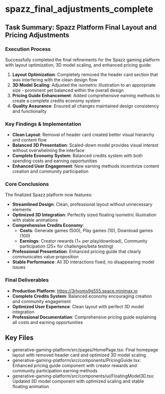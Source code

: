 # spazz_final_adjustments_complete

## Task Summary: Spazz Platform Final Layout and Pricing Adjustments

### Execution Process
Successfully completed the final refinements for the Spazz gaming platform with layout optimization, 3D model scaling, and enhanced pricing guide:

1. **Layout Optimization**: Completely removed the header card section that was interfering with the clean design flow
2. **3D Model Scaling**: Adjusted the isometric illustration to an appropriate size - prominent yet balanced within the overall design
3. **Pricing Guide Enhancement**: Added comprehensive earning methods to create a complete credits economy system
4. **Quality Assurance**: Ensured all changes maintained design consistency and functionality

### Key Findings & Implementation
- **Clean Layout**: Removal of header card created better visual hierarchy and content flow
- **Balanced 3D Presentation**: Scaled-down model provides visual interest without overwhelming the interface
- **Complete Economy System**: Balanced credits system with both spending costs and earning opportunities
- **Enhanced User Engagement**: New earning methods incentivize content creation and community participation

### Core Conclusions
The finalized Spazz platform now features:
- **Streamlined Design**: Clean, professional layout without unnecessary elements
- **Optimized 3D Integration**: Perfectly sized floating isometric illustration with stable animations
- **Comprehensive Credits Economy**: 
  - **Costs**: Generate games (500), Play games (10), Download games (100)
  - **Earnings**: Creator rewards (1+ per play/download), Community participation (25+ for challenges/beta testing)
- **Professional Presentation**: Enhanced pricing guide that clearly communicates value proposition
- **Stable Performance**: All 3D interactions fixed, no disappearing model issues

### Final Deliverables
- **Production Platform**: https://3rlvoms9g555.space.minimax.io
- **Complete Credits System**: Balanced economy encouraging creation and community engagement
- **Optimized User Experience**: Clean layout with perfect 3D model integration
- **Professional Documentation**: Comprehensive pricing guide explaining all costs and earning opportunities

## Key Files

- generative-gaming-platform/src/pages/HomePage.tsx: Final homepage layout with removed header card and optimized 3D model scaling
- generative-gaming-platform/src/components/PricingGuide.tsx: Enhanced pricing guide component with creator rewards and community participation earning methods
- generative-gaming-platform/src/components/ui/FloatingModel3D.tsx: Updated 3D model component with optimized scaling and stable floating animation
